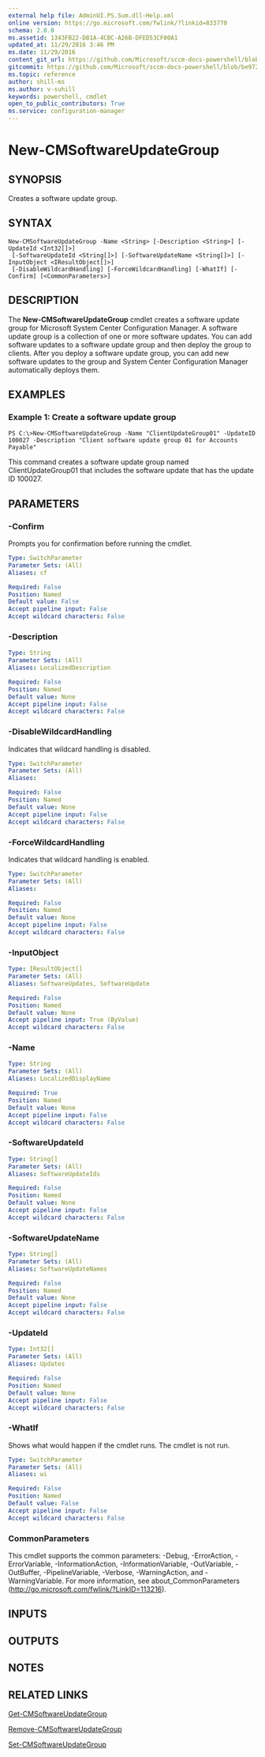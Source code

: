 ```yaml
---
external help file: AdminUI.PS.Sum.dll-Help.xml
online version: https://go.microsoft.com/fwlink/?linkid=833770
schema: 2.0.0
ms.assetid: 1343FB22-DB1A-4CBC-A26B-DFED53CF00A1
updated_at: 11/29/2016 3:46 PM
ms.date: 11/29/2016
content_git_url: https://github.com/Microsoft/sccm-docs-powershell/blob/master/sccm-cmdlets/ConfigurationManager/vlatest/New-CMSoftwareUpdateGroup.md
gitcommit: https://github.com/Microsoft/sccm-docs-powershell/blob/be9723fe908914c0e1ed2689b3ffaa3b56f1b53b/sccm-cmdlets/ConfigurationManager/vlatest/New-CMSoftwareUpdateGroup.md
ms.topic: reference
author: shill-ms
ms.author: v-suhill
keywords: powershell, cmdlet
open_to_public_contributors: True
ms.service: configuration-manager
---
```


# New-CMSoftwareUpdateGroup

## SYNOPSIS
Creates a software update group.

## SYNTAX

```
New-CMSoftwareUpdateGroup -Name <String> [-Description <String>] [-UpdateId <Int32[]>]
 [-SoftwareUpdateId <String[]>] [-SoftwareUpdateName <String[]>] [-InputObject <IResultObject[]>]
 [-DisableWildcardHandling] [-ForceWildcardHandling] [-WhatIf] [-Confirm] [<CommonParameters>]
```

## DESCRIPTION
The **New-CMSoftwareUpdateGroup** cmdlet creates a software update group for Microsoft System Center Configuration Manager.
A software update group is a collection of one or more software updates.
You can add software updates to a software update group and then deploy the group to clients.
After you deploy a software update group, you can add new software updates to the group and System Center Configuration Manager automatically deploys them.

## EXAMPLES

### Example 1: Create a software update group
```
PS C:\>New-CMSoftwareUpdateGroup -Name "ClientUpdateGroup01" -UpdateID 100027 -Description "Client software update group 01 for Accounts Payable"
```

This command creates a software update group named ClientUpdateGroup01 that includes the software update that has the update ID 100027.

## PARAMETERS

### -Confirm
Prompts you for confirmation before running the cmdlet.

```yaml
Type: SwitchParameter
Parameter Sets: (All)
Aliases: cf

Required: False
Position: Named
Default value: False
Accept pipeline input: False
Accept wildcard characters: False
```

### -Description


```yaml
Type: String
Parameter Sets: (All)
Aliases: LocalizedDescription

Required: False
Position: Named
Default value: None
Accept pipeline input: False
Accept wildcard characters: False
```

### -DisableWildcardHandling
Indicates that wildcard handling is disabled.

```yaml
Type: SwitchParameter
Parameter Sets: (All)
Aliases: 

Required: False
Position: Named
Default value: None
Accept pipeline input: False
Accept wildcard characters: False
```

### -ForceWildcardHandling
Indicates that wildcard handling is enabled.

```yaml
Type: SwitchParameter
Parameter Sets: (All)
Aliases: 

Required: False
Position: Named
Default value: None
Accept pipeline input: False
Accept wildcard characters: False
```

### -InputObject


```yaml
Type: IResultObject[]
Parameter Sets: (All)
Aliases: SoftwareUpdates, SoftwareUpdate

Required: False
Position: Named
Default value: None
Accept pipeline input: True (ByValue)
Accept wildcard characters: False
```

### -Name


```yaml
Type: String
Parameter Sets: (All)
Aliases: LocalizedDisplayName

Required: True
Position: Named
Default value: None
Accept pipeline input: False
Accept wildcard characters: False
```

### -SoftwareUpdateId


```yaml
Type: String[]
Parameter Sets: (All)
Aliases: SoftwareUpdateIds

Required: False
Position: Named
Default value: None
Accept pipeline input: False
Accept wildcard characters: False
```

### -SoftwareUpdateName


```yaml
Type: String[]
Parameter Sets: (All)
Aliases: SoftwareUpdateNames

Required: False
Position: Named
Default value: None
Accept pipeline input: False
Accept wildcard characters: False
```

### -UpdateId


```yaml
Type: Int32[]
Parameter Sets: (All)
Aliases: Updates

Required: False
Position: Named
Default value: None
Accept pipeline input: False
Accept wildcard characters: False
```

### -WhatIf
Shows what would happen if the cmdlet runs.
The cmdlet is not run.

```yaml
Type: SwitchParameter
Parameter Sets: (All)
Aliases: wi

Required: False
Position: Named
Default value: False
Accept pipeline input: False
Accept wildcard characters: False
```

### CommonParameters
This cmdlet supports the common parameters: -Debug, -ErrorAction, -ErrorVariable, -InformationAction, -InformationVariable, -OutVariable, -OutBuffer, -PipelineVariable, -Verbose, -WarningAction, and -WarningVariable. For more information, see about_CommonParameters (http://go.microsoft.com/fwlink/?LinkID=113216).

## INPUTS

## OUTPUTS

## NOTES

## RELATED LINKS

[Get-CMSoftwareUpdateGroup](xref:ConfigurationManager/vlatest/Get-CMSoftwareUpdateGroup.md)

[Remove-CMSoftwareUpdateGroup](xref:ConfigurationManager/vlatest/Remove-CMSoftwareUpdateGroup.md)

[Set-CMSoftwareUpdateGroup](xref:ConfigurationManager/vlatest/Set-CMSoftwareUpdateGroup.md)


